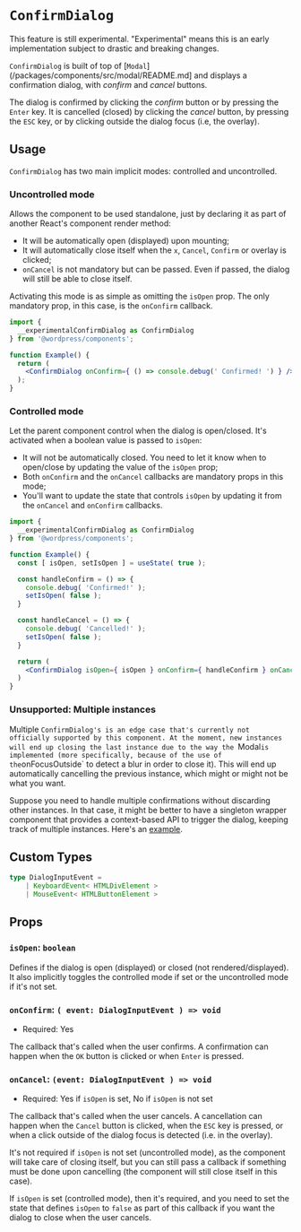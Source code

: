 # `ConfirmDialog`

<div class="callout callout-alert">
This feature is still experimental. "Experimental" means this is an early implementation subject to drastic and breaking changes.
</div>

`ConfirmDialog` is built of top of [`Modal`](/packages/components/src/modal/README.md] and displays a confirmation dialog, with _confirm_ and _cancel_ buttons.

The dialog is confirmed by clicking the _confirm_ button or by pressing the `Enter` key. It is cancelled (closed) by clicking the _cancel_ button, by pressing the `ESC` key, or by clicking outside the dialog focus (i.e, the overlay).

## Usage

`ConfirmDialog` has two main implicit modes: controlled and uncontrolled.

### Uncontrolled mode

Allows the component to be used standalone, just by declaring it as part of another React's component render method:
  * It will be automatically open (displayed) upon mounting;
  * It will automatically close itself when the `x`, `Cancel`, `Confirm` or overlay is clicked;
  * `onCancel` is not mandatory but can be passed. Even if passed, the dialog will still be able to close itself.

Activating this mode is as simple as omitting the `isOpen` prop. The only mandatory prop, in this case, is the `onConfirm` callback.

```jsx
import {
  __experimentalConfirmDialog as ConfirmDialog
} from '@wordpress/components';

function Example() {
  return (
    <ConfirmDialog onConfirm={ () => console.debug(' Confirmed! ') } />
  );
}
```

### Controlled mode

Let the parent component control when the dialog is open/closed. It's activated when a boolean value is passed to `isOpen`:
  * It will not be automatically closed. You need to let it know when to open/close by updating the value of the `isOpen` prop;
  * Both `onConfirm` and the `onCancel` callbacks are mandatory props in this mode;
  * You'll want to update the state that controls `isOpen` by updating it from the `onCancel` and `onConfirm` callbacks.


```jsx
import {
  __experimentalConfirmDialog as ConfirmDialog
} from '@wordpress/components';

function Example() {
  const [ isOpen, setIsOpen ] = useState( true );

  const handleConfirm = () => {
    console.debug( 'Confirmed!' );
    setIsOpen( false );
  }

  const handleCancel = () => {
    console.debug( 'Cancelled!' );
    setIsOpen( false );
  }

  return (
    <ConfirmDialog isOpen={ isOpen } onConfirm={ handleConfirm } onCancel={ handleCancel }>
  )
}
```

### Unsupported: Multiple instances

Multiple `ConfirmDialog's is an edge case that's currently not officially supported by this component. At the moment, new instances will end up closing the last instance due to the way the `Modal` is implemented (more specifically, because of the use of the `onFocusOutside` to detect a blur in order to close it). This will end up automatically cancelling the previous instance, which might or might not be what you want.

Suppose you need to handle multiple confirmations without discarding other instances. In that case, it might be better to have a singleton wrapper component that provides a context-based API to trigger the dialog, keeping track of multiple instances. Here's an [example](https://github.com/WordPress/gutenberg/pull/34153#issuecomment-908342367).

## Custom Types

```ts
type DialogInputEvent =
	| KeyboardEvent< HTMLDivElement >
	| MouseEvent< HTMLButtonElement >
```

## Props

### `isOpen`: `boolean`

Defines if the dialog is open (displayed) or closed (not rendered/displayed). It also implicitly toggles the controlled mode if set or the uncontrolled mode if it's not set.

### `onConfirm`: `( event: DialogInputEvent ) => void`

- Required: Yes

The callback that's called when the user confirms. A confirmation can happen when the `OK` button is clicked or when `Enter` is pressed.

### `onCancel`: `(event: DialogInputEvent ) => void`

- Required: Yes if `isOpen` is set, No if `isOpen` is not set

The callback that's called when the user cancels. A cancellation can happen when the `Cancel` button is clicked, when the `ESC` key is pressed, or when a click outside of the dialog focus is detected (i.e. in the overlay).

It's not required if `isOpen` is not set (uncontrolled mode), as the component will take care of closing itself, but you can still pass a callback if something must be done upon cancelling (the component will still close itself in this case).

If `isOpen` is set (controlled mode), then it's required, and you need to set the state that defines `isOpen` to `false` as part of this callback if you want the dialog to close when the user cancels.
